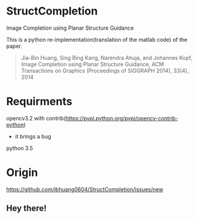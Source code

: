 # StructCompletion

Image Completion using Planar Structure Guidance

This is a python re-implementation(translation of the matlab code) of the paper.

> Jia-Bin Huang, Sing Bing Kang, Narendra Ahuja, and Johannes Kopf, Image Completion using Planar Structure Guidance, ACM Transactions on Graphics (Proceedings of SIGGRAPH 2014), 33(4), 2014

# Requirments

opencv3.2 with contrib(https://pypi.python.org/pypi/opencv-contrib-python)

* it brings a bug

python 3.5

# Origin

https://github.com/jbhuang0604/StructCompletion/issues/new


## Hey there!